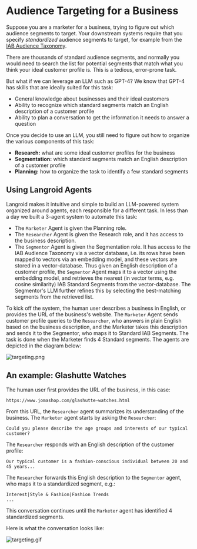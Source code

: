 # Audience Targeting for a Business

Suppose you are a marketer for a business, trying to figure out which 
audience segments to target.
Your downstream systems require that you specify _standardized_ audience segments
to target, for example from the [IAB Audience Taxonomy](https://iabtechlab.com/standards/audience-taxonomy/).

There are thousands of standard audience segments, and normally you would need 
to search the list for potential segments that match what you think your ideal
customer profile is. This is a tedious, error-prone task.

But what if we can leverage an LLM such as GPT-4?
We know that GPT-4 has  skills that are ideally suited for this task:

- General knowledge about businesses and their ideal customers
- Ability to recognize which standard segments match an English description of a customer profile
- Ability to plan a conversation to get the information it needs to answer a question


Once you decide to use an LLM, you still need to figure out how to organize the 
various components of this task:

- **Research:** what are some ideal customer profiles for the business
- **Segmentation:** which standard segments match an English description of a customer profile
- **Planning:** how to organize the task to identify a few standard segments

## Using Langroid Agents 

Langroid makes it intuitive and simple to build an LLM-powered system organized
around agents, each responsible for a different task.
In less than a day we built a 3-agent system to automate this task:

- The `Marketer` Agent is given the Planning role.
- The `Researcher` Agent is given the Research role, 
  and it has access to the business description. 
- The `Segmentor` Agent is given the Segmentation role. It has access to the 
  IAB Audience Taxonomy via a vector database, i.e. its rows have been mapped to
  vectors via an embedding model, and these vectors are stored in a vector-database. 
  Thus given an English description of a customer profile,
  the `Segmentor` Agent maps it to a vector using the embedding model,
  and retrieves the nearest (in vector terms, e.g. cosine similarity) 
  IAB Standard Segments from the vector-database. The Segmentor's LLM 
  further refines this by selecting the best-matching segments from the retrieved list.

To kick off the system, the human user describes a business in English,
or provides the URL of the business's website. 
The `Marketer` Agent sends
customer profile queries to the `Researcher`, who answers in plain English based on 
the business description, and the Marketer takes this description and sends it to the Segmentor,
who maps it to Standard IAB Segments. The task is done when the Marketer finds 4 Standard segments. 
The agents are depicted in the diagram below:

![targeting.png](targeting.png)

## An example: Glashutte Watches

The human user first provides the URL of the business, in this case:
```text
https://www.jomashop.com/glashutte-watches.html
```
From this URL, the `Researcher` agent summarizes its understanding of the business.
The `Marketer` agent starts by asking the `Researcher`:
``` 
Could you please describe the age groups and interests of our typical customer?
```
The `Researcher` responds with an English description of the customer profile:
```text
Our typical customer is a fashion-conscious individual between 20 and 45 years...
```
The `Researcher` forwards this English description to the `Segmentor` agent, who
maps it to a standardized segment, e.g.:
```text
Interest|Style & Fashion|Fashion Trends
...
```
This conversation continues until the `Marketer` agent has identified 4 standardized segments.

Here is what the conversation looks like:

![targeting.gif](targeting.gif)

